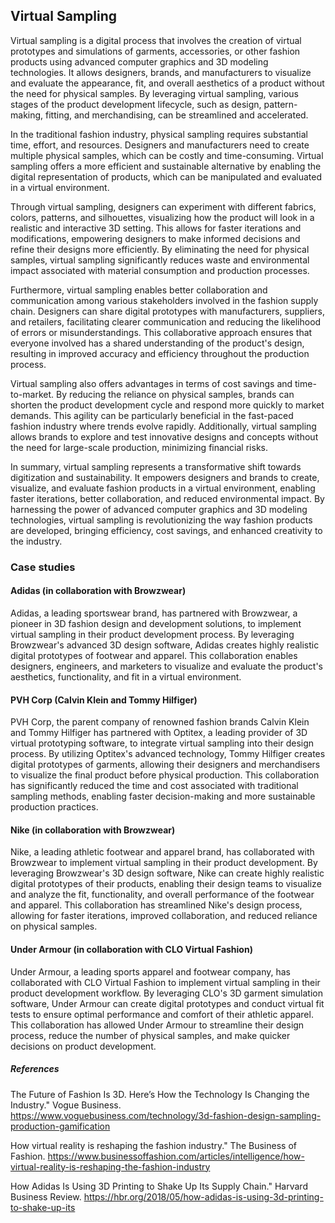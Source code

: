 ﻿## Virtual Sampling

Virtual sampling is a digital process that involves the creation of virtual prototypes and simulations of garments, accessories, or other fashion products using advanced computer graphics and 3D modeling technologies. It allows designers, brands, and manufacturers to visualize and evaluate the appearance, fit, and overall aesthetics of a product without the need for physical samples. By leveraging virtual sampling, various stages of the product development lifecycle, such as design, pattern-making, fitting, and merchandising, can be streamlined and accelerated.

In the traditional fashion industry, physical sampling requires substantial time, effort, and resources. Designers and manufacturers need to create multiple physical samples, which can be costly and time-consuming. Virtual sampling offers a more efficient and sustainable alternative by enabling the digital representation of products, which can be manipulated and evaluated in a virtual environment.

Through virtual sampling, designers can experiment with different fabrics, colors, patterns, and silhouettes, visualizing how the product will look in a realistic and interactive 3D setting. This allows for faster iterations and modifications, empowering designers to make informed decisions and refine their designs more efficiently. By eliminating the need for physical samples, virtual sampling significantly reduces waste and environmental impact associated with material consumption and production processes.

Furthermore, virtual sampling enables better collaboration and communication among various stakeholders involved in the fashion supply chain. Designers can share digital prototypes with manufacturers, suppliers, and retailers, facilitating clearer communication and reducing the likelihood of errors or misunderstandings. This collaborative approach ensures that everyone involved has a shared understanding of the product's design, resulting in improved accuracy and efficiency throughout the production process.

Virtual sampling also offers advantages in terms of cost savings and time-to-market. By reducing the reliance on physical samples, brands can shorten the product development cycle and respond more quickly to market demands. This agility can be particularly beneficial in the fast-paced fashion industry where trends evolve rapidly. Additionally, virtual sampling allows brands to explore and test innovative designs and concepts without the need for large-scale production, minimizing financial risks.

In summary, virtual sampling represents a transformative shift towards digitization and sustainability. It empowers designers and brands to create, visualize, and evaluate fashion products in a virtual environment, enabling faster iterations, better collaboration, and reduced environmental impact. By harnessing the power of advanced computer graphics and 3D modeling technologies, virtual sampling is revolutionizing the way fashion products are developed, bringing efficiency, cost savings, and enhanced creativity to the industry.

### Case studies

#### Adidas (in collaboration with Browzwear)

Adidas, a leading sportswear brand, has partnered with Browzwear, a pioneer in 3D fashion design and development solutions, to implement virtual sampling in their product development process. By leveraging Browzwear's advanced 3D design software, Adidas creates highly realistic digital prototypes of footwear and apparel. This collaboration enables designers, engineers, and marketers to visualize and evaluate the product's aesthetics, functionality, and fit in a virtual environment.

#### PVH Corp (Calvin Klein and Tommy Hilfiger)

PVH Corp, the parent company of renowned fashion brands Calvin Klein and Tommy Hilfiger has partnered with Optitex, a leading provider of 3D virtual prototyping software, to integrate virtual sampling into their design process. By utilizing Optitex's advanced technology, Tommy Hilfiger creates digital prototypes of garments, allowing their designers and merchandisers to visualize the final product before physical production. This collaboration has significantly reduced the time and cost associated with traditional sampling methods, enabling faster decision-making and more sustainable production practices.

#### Nike (in collaboration with Browzwear)

Nike, a leading athletic footwear and apparel brand, has collaborated with Browzwear to implement virtual sampling in their product development. By leveraging Browzwear's 3D design software, Nike can create highly realistic digital prototypes of their products, enabling their design teams to visualize and analyze the fit, functionality, and overall performance of the footwear and apparel. This collaboration has streamlined Nike's design process, allowing for faster iterations, improved collaboration, and reduced reliance on physical samples.

#### Under Armour (in collaboration with CLO Virtual Fashion)

Under Armour, a leading sports apparel and footwear company, has collaborated with CLO Virtual Fashion to implement virtual sampling in their product development workflow. By leveraging CLO's 3D garment simulation software, Under Armour can create digital prototypes and conduct virtual fit tests to ensure optimal performance and comfort of their athletic apparel. This collaboration has allowed Under Armour to streamline their design process, reduce the number of physical samples, and make quicker decisions on product development.

##### References

The Future of Fashion Is 3D. Here’s How the Technology Is Changing the Industry." Vogue Business.  https://www.voguebusiness.com/technology/3d-fashion-design-sampling-production-gamification

How virtual reality is reshaping the fashion industry." The Business of Fashion. https://www.businessoffashion.com/articles/intelligence/how-virtual-reality-is-reshaping-the-fashion-industry

How Adidas Is Using 3D Printing to Shake Up Its Supply Chain." Harvard Business Review. https://hbr.org/2018/05/how-adidas-is-using-3d-printing-to-shake-up-its

